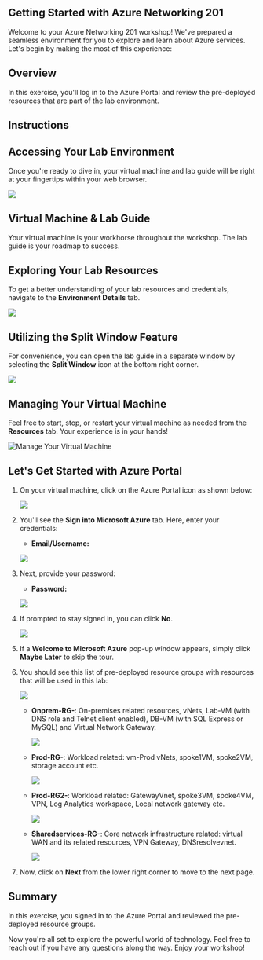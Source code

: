 ## **Getting Started with Azure Networking 201**
 
Welcome to your Azure Networking 201 workshop! We've prepared a seamless environment for you to explore and learn about Azure services. Let's begin by making the most of this experience:

## Overview

In this exercise, you'll log in to the Azure Portal and review the pre-deployed resources that are part of the lab environment.

## Instructions
 
## **Accessing Your Lab Environment**
 
Once you're ready to dive in, your virtual machine and lab guide will be right at your fingertips within your web browser.
 
![](../media/y175.png)

## **Virtual Machine & Lab Guide**
 
Your virtual machine is your workhorse throughout the workshop. The lab guide is your roadmap to success.
 
## **Exploring Your Lab Resources**
 
To get a better understanding of your lab resources and credentials, navigate to the **Environment Details** tab.
 
![](../media/y176.png)
 
## **Utilizing the Split Window Feature**
 
For convenience, you can open the lab guide in a separate window by selecting the **Split Window** icon at the bottom right corner.

![](../media/y177.png)
 
## **Managing Your Virtual Machine**
 
Feel free to start, stop, or restart your virtual machine as needed from the **Resources** tab. Your experience is in your hands!
 
![Manage Your Virtual Machine](../Images/res.png)
 
## **Let's Get Started with Azure Portal**
 
1. On your virtual machine, click on the Azure Portal icon as shown below:
 
    ![](../Labfiles-101-v2/Media/161.png)

1. You'll see the **Sign into Microsoft Azure** tab. Here, enter your credentials:
 
   - **Email/Username:** <inject key="AzureAdUserEmail"></inject>
 
    ![](../Labfiles-101-v2/Media/162.png)
 
1. Next, provide your password:
 
   - **Password:** <inject key="AzureAdUserPassword"></inject>
 
   ![](../Labfiles-101-v2/Media/163.png)
 
1. If prompted to stay signed in, you can click **No**.

    ![](../Labfiles-101-v2/Media/164.png)
 
1. If a **Welcome to Microsoft Azure** pop-up window appears, simply click **Maybe Later** to skip the tour.


1. You should see this list of pre-deployed resource groups with resources that will be used in this lab:

     ![](../media/y178.png)

   - **Onprem-RG-<inject key="DeploymentID" enableCopy="false"/>**: On-premises related resources, vNets, Lab-VM (with DNS role and Telnet client enabled), DB-VM (with SQL Express or MySQL) and Virtual Network Gateway.

     ![](../Labfiles-101-v2/Media/102-1.png)

   - **Prod-RG-<inject key="DeploymentID" enableCopy="false"/>**: Workload related: vm-Prod vNets, spoke1VM, spoke2VM, storage account etc.

      ![](../Labfiles-101-v2/Media/102-2.png)

   - **Prod-RG2-<inject key="DeploymentID" enableCopy="false"/>**: Workload related: GatewayVnet, spoke3VM, spoke4VM, VPN, Log Analytics workspace, Local network gateway etc.
    
      ![](../media/y179.png)
      
   - **Sharedservices-RG-<inject key="DeploymentID" enableCopy="false"/>**: Core network infrastructure related: virtual WAN and its related resources, VPN Gateway, DNSresolvevnet.

      ![](../Labfiles-101-v2/Media/102-3.png)
    
1. Now, click on **Next** from the lower right corner to move to the next page.

## Summary

In this exercise, you signed in to the Azure Portal and reviewed the pre-deployed resource groups.

Now you're all set to explore the powerful world of technology. Feel free to reach out if you have any questions along the way. Enjoy your workshop!